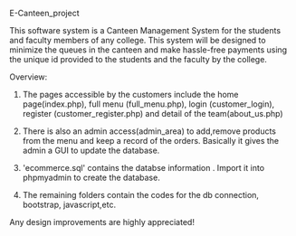 E-Canteen_project

This software system is a Canteen Management System for the students and faculty members of any college. This system will be designed to minimize the queues in the canteen and make hassle-free payments using the unique id provided to the students and the faculty by the college.

Overview:

1. The pages accessible by the customers include the home page(index.php), full menu (full_menu.php), login (customer_login), register (customer_register.php) and detail of the team(about_us.php)

2. There is also an admin access(admin_area) to add,remove products from the menu and keep a record of the orders. Basically it gives the admin a GUI to update the database.

3. 'ecommerce.sql' contains the databse information . Import it into phpmyadmin to create the database.

4. The remaining folders contain the codes for the db connection, bootstrap, javascript,etc.

Any design improvements are highly appreciated!
